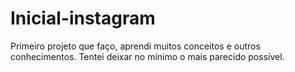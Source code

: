 # Inicial-instagram
Primeiro projeto que faço, aprendi muitos conceitos e outros conhecimentos. Tentei deixar no mínimo o mais parecido possível. 
